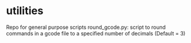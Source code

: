# utilities
Repo for general purpose scripts
round_gcode.py: script to round commands in a gcode file to a specified number of decimals (Default = 3)
